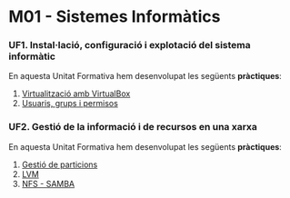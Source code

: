 # M01 - Sistemes Informàtics


### UF1. Instal·lació, configuració i explotació del sistema informàtic
En aquesta Unitat Formativa hem desenvolupat les següents **pràctiques**:
1. [Virtualització amb VirtualBox](https://htmlpreview.io/?https://github.com/mllanas/...<--URL)
2. [Usuaris, grups i permisos](https://htmlpreview.github.io/?https://github.com/mllanas/Portfoli/blob/main/M%C3%B2duls/M01_SistemesInform%C3%A0tics/UF1/DAM_UFP1_P2_UsuarisGrupsPermisos/UF1-P2_UsuarisGrupsPermisos.html)


### UF2. Gestió de la informació i de recursos en una xarxa
En aquesta Unitat Formativa hem desenvolupat les següents **pràctiques**:
1. [Gestió de particions](https://htmlpreview.io/?https://github.com/mllanas/Portfoli/blob/main/M%C3%B2duls/M01_SistemesInform%C3%A0tics/UF2/DAM_UF2_P1_PracticaGestiodeParticions/UF2-P1_PracticaGestiodeParticions.html)
2. [LVM](https://htmlpreview.io/?https://github.com/mllanas/Portfoli/blob/main/M%C3%B2duls/M01_SistemesInform%C3%A0tics/UF2/DAM_UF2_P2_LVM/UF2-P2_LVM.html)
3. [NFS - SAMBA](https://htmlpreview.io/?https://github.com/mllanas/...<--URL)
